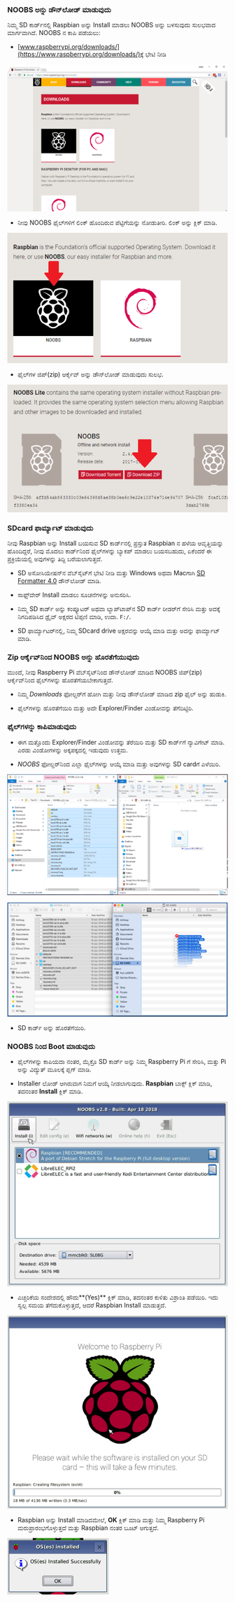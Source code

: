 ### NOOBS ಅನ್ನು ಡೌನ್‌ಲೋಡ್ ಮಾಡುವುದು

ನಿಮ್ಮ SD ಕಾರ್ಡ್‌ನಲ್ಲಿ Raspbian ಅನ್ನು Install ಮಾಡಲು NOOBS ಅನ್ನು ಬಳಸುವುದು ಸುಲಭವಾದ ಮಾರ್ಗವಾಗಿದೆ. NOOBS ನ ಕಾಪಿ ಪಡೆಯಲು:

+ [www.raspberrypi.org/downloads/](https://www.raspberrypi.org/downloads/)ಕ್ಕೆ ಭೇಟಿ ನೀಡಿ

![ಡೌನ್‌ಲೋಡ್‌ಗಳ ಪುಟ](images/downloads-page.png)

+ ನೀವು NOOBS ಫೈಲ್‌ಗಳಿಗೆ ಲಿಂಕ್ ಹೊಂದಿರುವ ಪೆಟ್ಟಿಗೆಯನ್ನು ನೋಡುತೀರಿ. ಲಿಂಕ್ ಅನ್ನು ಕ್ಲಿಕ್ ಮಾಡಿ.

![NOOBS ಕ್ಲಿಕ್ ಮಾಡಿ](images/click-noobs.png)

+ ಫೈಲ್‌ಗಳ ಜಿಪ್(zip) ಆರ್ಕೈವ್ ಅನ್ನು ಡೌನ್‌ಲೋಡ್ ಮಾಡುವುದು ಸುಲಭ.

![ಜಿಪ್ (zip) ಡೌನ್‌ಲೋಡ್](images/download-zip.png)

### SDcard ಫಾರ್ಮ್ಯಾಟ್ ಮಾಡುವುದು

ನೀವು Raspbian ಅನ್ನು Install ಬಯಸುವ SD ಕಾರ್ಡ್‌ನಲ್ಲಿ ಪ್ರಸ್ತುತ Raspbian ನ ಹಳೆಯ ಆವೃತ್ತಿಯನ್ನು ಹೊಂದಿದ್ದರೆ, ನೀವು ಮೊದಲು ಕಾರ್ಡ್‌ನಿಂದ ಫೈಲ್‌ಗಳನ್ನು ಬ್ಯಾಕಪ್ ಮಾಡಲು ಬಯಸಬಹುದು, ಏಕೆಂದರೆ ಈ ಪ್ರಕ್ರಿಯೆಯಲ್ಲಿ ಅವುಗಳನ್ನು ತಿದ್ದಿ ಬರೆಯಲಾಗುತ್ತದೆ.

+ SD ಅಸೋಸಿಯೇಷನ್‌ನ ವೆಬ್‌ಸೈಟ್‌ಗೆ ಭೇಟಿ ನೀಡಿ ಮತ್ತು Windows ಅಥವಾ Macಗಾಗಿ [SD Formatter 4.0](https://www.sdcard.org/downloads/formatter_4/index.html) ಡೌನ್‌ಲೋಡ್ ಮಾಡಿ.

+ ಸಾಫ್ಟ್‌ವೇರ್ Install ಮಾಡಲು ಸೂಚನೆಗಳನ್ನು ಅನುಸರಿಸಿ.

+ ನಿಮ್ಮ SD ಕಾರ್ಡ್ ಅನ್ನು ಕಂಪ್ಯೂಟರ್ ಅಥವಾ ಲ್ಯಾಪ್‌ಟಾಪ್‌ನ SD ಕಾರ್ಡ್ ರೀಡರ್‌ಗೆ ಸೇರಿಸಿ ಮತ್ತು ಅದಕ್ಕೆ ನಿಗದಿಪಡಿಸಿದ ಡ್ರೈವ್ ಅಕ್ಷರದ ಟಿಪ್ಪಣಿ ಮಾಡಿ, ಉದಾ. `F:/`.

+ SD ಫಾರ್ಮ್ಯಾಟರ್‌ನಲ್ಲಿ, ನಿಮ್ಮ SDcard drive ಅಕ್ಷರವನ್ನು ಆಯ್ಕೆ ಮಾಡಿ ಮತ್ತು ಅದನ್ನು ಫಾರ್ಮ್ಯಾಟ್ ಮಾಡಿ.

### Zip ಆರ್ಕೈವ್‌ನಿಂದ NOOBS ಅನ್ನು ಹೊರತೆಗೆಯುವುದು

ಮುಂದೆ, ನೀವು Raspberry Pi ವೆಬ್‌ಸೈಟ್‌ನಿಂದ ಡೌನ್‌ಲೋಡ್ ಮಾಡಿದ NOOBS ಜಿಪ್(zip) ಆರ್ಕೈವ್‌ನಿಂದ ಫೈಲ್‌ಗಳನ್ನು ಹೊರತೆಗೆಯಬೇಕಾಗುತ್ತದೆ.

+ ನಿಮ್ಮ *Downloads* ಫೋಲ್ಡರ್‌ಗೆ ಹೋಗಿ ಮತ್ತು ನೀವು ಡೌನ್‌ಲೋಡ್ ಮಾಡಿದ zip ಫೈಲ್ ಅನ್ನು ಹುಡುಕಿ.

+ ಫೈಲ್‌ಗಳನ್ನು ಹೊರತೆಗೆಯಿರಿ ಮತ್ತು ಅದೇ Explorer/Finder ವಿಂಡೋವನ್ನು ತೆಗೆದಿಟ್ಟಿರಿ.

### ಫೈಲ್‌ಗಳನ್ನು ಕಾಪಿಮಾಡುವುದು

+ ಈಗ ಮತ್ತೊಂದು Explorer/Finder ವಿಂಡೋವನ್ನು ತೆರೆಯಿರಿ ಮತ್ತು SD ಕಾರ್ಡ್‌ಗೆ ನ್ಯಾವಿಗೇಟ್ ಮಾಡಿ. ಎರಡು ವಿಂಡೋಗಳನ್ನು ಅಕ್ಕಪಕ್ಕದಲ್ಲಿ ಇಡುವುದು ಉತ್ತಮ.

+ *NOOBS* ಫೋಲ್ಡರ್‌ನಿಂದ ಎಲ್ಲಾ ಫೈಲ್‌ಗಳನ್ನು ಆಯ್ಕೆ ಮಾಡಿ ಮತ್ತು ಅವುಗಳನ್ನು SD card‌ಗೆ ಎಳೆಯಿರಿ.

![windows ಕಾಪಿ](images/copy3.png)

![macOS ಕಾಪಿ](images/macos_copy.png)

+ SD ಕಾರ್ಡ್ ಅನ್ನು ಹೊರತೆಗೆಯಿರಿ.

### NOOBS ನಿಂದ Boot ಮಾಡುವುದು

+ ಫೈಲ್‌ಗಳನ್ನು ಕಾಪಿಯದಾ ನಂತರ, ಮೈಕ್ರೊ SD ಕಾರ್ಡ್ ಅನ್ನು ನಿಮ್ಮ Raspberry Pi ಗೆ ಸೇರಿಸಿ, ಮತ್ತು Pi ಅನ್ನು ವಿದ್ಯುತ್ ಮೂಲಕ್ಕೆ ಪ್ಲಗ್ ಮಾಡಿ.

+ Installer ಲೋಡ್ ಆಗಿರುವಾಗ ನಿಮಗೆ ಆಯ್ಕೆ ನೀಡಲಾಗುವುದು. **Raspbian** ಬಾಕ್ಸ್ ಕ್ಲಿಕ್ ಮಾಡಿ, ತದನಂತರ **Install** ಕ್ಲಿಕ್ ಮಾಡಿ.

![install](images/install.png)

+ ಎಚ್ಚರಿಕೆಯ ಸಂದೇಶದಲ್ಲಿ ಹೌದು**(Yes)** ಕ್ಲಿಕ್ ಮಾಡಿ, ತದನಂತರ ಕುಳಿತು ವಿಶ್ರಾಂತಿ ಪಡೆಯಿರಿ. ಇದು ಸ್ವಲ್ಪ ಸಮಯ ತೆಗೆದುಕೊಳ್ಳುತ್ತದೆ, ಆದರೆ Raspbian Install ಮಾಡುತ್ತದೆ.

![install ಆಗುತ್ತಿರುವುದು](images/installing.png)

+ Raspbian ಅನ್ನು Install ಮಾಡಿದಮೇಲೆ, **OK** ಕ್ಲಿಕ್ ಮಾಡಿ ಮತ್ತು ನಿಮ್ಮ Raspberry Pi ಮರುಪ್ರಾರಂಭಗೊಳ್ಳುತ್ತದೆ ಮತ್ತು Raspbian ನಂತರ ಬೂಟ್ ಆಗುತ್ತದೆ.

![install ಆಗಿರುವುದು](images/installed.png)